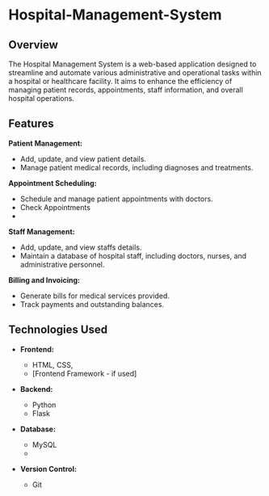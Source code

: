 # Hospital-Management-System


## Overview

The Hospital Management System is a web-based application designed to streamline and automate various administrative and operational tasks within a hospital or healthcare facility. It aims to enhance the efficiency of managing patient records, appointments, staff information, and overall hospital operations.

## Features

**Patient Management:**
  - Add, update, and view patient details.
  - Manage patient medical records, including diagnoses and treatments.

**Appointment Scheduling:**
  - Schedule and manage patient appointments with doctors.
  - Check Appointments
  - 
**Staff Management:**
  - Add, update, and view staffs details.
  - Maintain a database of hospital staff, including doctors, nurses, and administrative personnel.

**Billing and Invoicing:**
  - Generate bills for medical services provided.
  - Track payments and outstanding balances.



## Technologies Used

- **Frontend:**
  - HTML, CSS,
  - [Frontend Framework - if used]

- **Backend:**
  - Python 
  - Flask

- **Database:**
  - MySQL
  - 
- **Version Control:**
  - Git

